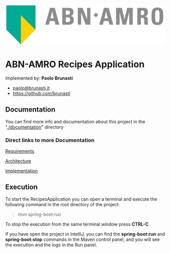 
![Logo](./documentation/images/abnamro-01.jpeg)

#  ABN-AMRO Recipes Application

Implemented by: <B>Paolo Brunasti</B>
- paolo@brunasti.it
- https://github.com/brunasti


## Documentation

You can find more info and documentation about this project in the "[./documentation](./documentation)" directory

### Direct links to more Documentation

[Requirements](./documentation/requirements/requirements.md)

[Architecture](./documentation/solution/architecture.md)

[Implementation](./documentation/solution/implementation.md)


## Execution

To start the RecipesApplication you can open a terminal and  execute the following command in the root directory of the project:

> mvn spring-boot:run

To stop the execution from the same terminal window press <b>CTRL-C</b> .

If you have open the project in IntelliJ, you can find the <b>spring-boot:run</b> and <b>spring-boot:stop</b> commands in the Maven control panel, and you will see the execution and the logs in the Run panel.

 


